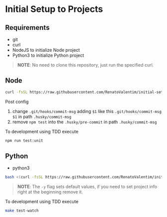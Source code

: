 # Initial Setup to Projects

## Requirements

- git
- curl
- NodeJS to initialize Node project
- Python3 to initialize Python project

> **NOTE**: No need to clone this repository, just run the specified curl.

## Node

```BASH
curl -fsSL https://raw.githubusercontent.com/RenatoValentim/initial-setup-project/main/node-initial-setup-project.sh | bash
```

Post config

1. change `.git/hooks/commit-msg` adding `$1` like this `.git/hooks/commit-msg $1` in path `.husky/commit-msg`
2. remove `npm test` into the `.husky/pre-commit` in path `.husky/commit-msg`

To development using TDD execute

```BASH
npm run test:unit
``` 

## Python

- python3

```BASH
bash <(curl -fsSL https://raw.githubusercontent.com/RenatoValentim/initial-setup-project/main/python-initial-setup-project.sh) -y
```

> **NOTE**: The `-y` flag sets default values, if you need to set project info right at the beginning remove it.

To development using TDD execute

```BASH
make test-watch
``` 
